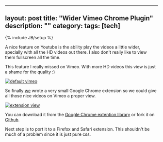 
---
layout: post
title: "Wider Vimeo Chrome Plugin"
description: ""
category:
tags: [tech]
---
{% include JB/setup %}

A nice feature on Youtube is the ability play the videos a little wider, specially with all the HD videos out there.
I also don't really like to view them fullscreen all the time.

This feature I really missed on Vimeo. With more HD videos this view is just a shame for the quality :)

[![default vimeo](http://img.skitch.com/20100708-m21mi7gpt51e57t4i72fbd3nws.jpg)](http://img.skitch.com/20100708-h4spx34m2uit5ympap1h88g3u.jpg)

So finally [we](http://github.com/potatofactory) wrote a very small Google Chrome extension so we could give all those nice videos on Vimeo a proper view.

[![extension view](http://img.skitch.com/20100708-dggjc8m8s4ngitbcf2qqyqsem5.jpg)](http://img.skitch.com/20100708-83u2jmf1puyxe1hegh66u55g4b.jpg)

You can download it from the [Google Chrome extention library](http://bit.ly/wider_vimeo) or fork it on [Github](http://github.com/potatofactory/wide-vimeo).

Next step is to port it to a Firefox and Safari extension. This shouldn't be much of a problem since it is just pure css.
